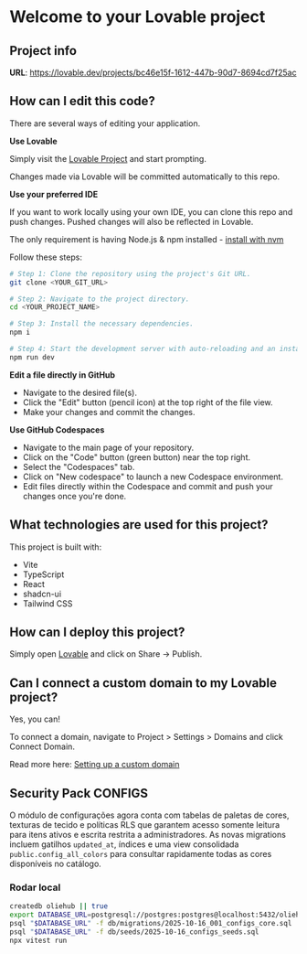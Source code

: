 # Welcome to your Lovable project

## Project info

**URL**: https://lovable.dev/projects/bc46e15f-1612-447b-90d7-8694cd7f25ac

## How can I edit this code?

There are several ways of editing your application.

**Use Lovable**

Simply visit the [Lovable Project](https://lovable.dev/projects/bc46e15f-1612-447b-90d7-8694cd7f25ac) and start prompting.

Changes made via Lovable will be committed automatically to this repo.

**Use your preferred IDE**

If you want to work locally using your own IDE, you can clone this repo and push changes. Pushed changes will also be reflected in Lovable.

The only requirement is having Node.js & npm installed - [install with nvm](https://github.com/nvm-sh/nvm#installing-and-updating)

Follow these steps:

```sh
# Step 1: Clone the repository using the project's Git URL.
git clone <YOUR_GIT_URL>

# Step 2: Navigate to the project directory.
cd <YOUR_PROJECT_NAME>

# Step 3: Install the necessary dependencies.
npm i

# Step 4: Start the development server with auto-reloading and an instant preview.
npm run dev
```

**Edit a file directly in GitHub**

- Navigate to the desired file(s).
- Click the "Edit" button (pencil icon) at the top right of the file view.
- Make your changes and commit the changes.

**Use GitHub Codespaces**

- Navigate to the main page of your repository.
- Click on the "Code" button (green button) near the top right.
- Select the "Codespaces" tab.
- Click on "New codespace" to launch a new Codespace environment.
- Edit files directly within the Codespace and commit and push your changes once you're done.

## What technologies are used for this project?

This project is built with:

- Vite
- TypeScript
- React
- shadcn-ui
- Tailwind CSS

## How can I deploy this project?

Simply open [Lovable](https://lovable.dev/projects/bc46e15f-1612-447b-90d7-8694cd7f25ac) and click on Share -> Publish.

## Can I connect a custom domain to my Lovable project?

Yes, you can!

To connect a domain, navigate to Project > Settings > Domains and click Connect Domain.

Read more here: [Setting up a custom domain](https://docs.lovable.dev/features/custom-domain#custom-domain)

## Security Pack CONFIGS

O módulo de configurações agora conta com tabelas de paletas de cores, texturas de tecido e políticas RLS que garantem acesso somente leitura para itens ativos e escrita restrita a administradores. As novas migrations incluem gatilhos `updated_at`, índices e uma view consolidada `public.config_all_colors` para consultar rapidamente todas as cores disponíveis no catálogo.

### Rodar local

```sh
createdb oliehub || true
export DATABASE_URL=postgresql://postgres:postgres@localhost:5432/oliehub
psql "$DATABASE_URL" -f db/migrations/2025-10-16_001_configs_core.sql
psql "$DATABASE_URL" -f db/seeds/2025-10-16_configs_seeds.sql
npx vitest run
```
